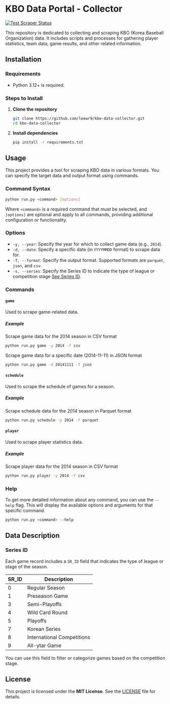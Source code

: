 # KBO Data Portal - Collector
[![Test Scraper Status](https://github.com/KBO-Data-Portal/collector/actions/workflows/test_scraper.yml/badge.svg)](https://github.com/KBO-Data-Portal/collector/actions/workflows/test_scraper.yml)

This repository is dedicated to collecting and scraping KBO (Korea Baseball Organization) data. It includes scripts and processes for gathering player statistics, team data, game results, and other related information.


## Installation
### Requirements
- Python 3.12+ is required.

### Steps to Install
1. **Clone the repository**
    ```bash
    git clone https://github.com/leewr9/kbo-data-collector.git
    cd kbo-data-collector
    ```

2. **Install dependencies**
    ```bash
    pip install -r requirements.txt
    ```


## Usage
This project provides a tool for scraping KBO data in various formats. You can specify the target data and output format using commands.

### Command Syntax
```bash
python run.py <command> [options]
```
Where `<command>` is a required command that must be selected, and `[options]` are optional and apply to all commands, providing additional configuration or functionality.

### Options
- `-y, --year`: Specify the year for which to collect game data (e.g., `2014`).
- `-d, --date`: Specify a specific date (in `YYYYMMDD` format) to scrape data for.
- `-f, --format`: Specify the output format. Supported formats are `parquet`, `json`, and `csv`.
- `-s, --series`: Specify the Series ID to indicate the type of league or competition stage [See Series ID](#series-id).

### Commands

#### `game`
Used to scrape game-related data.

##### Example
Scrape game data for the 2014 season in CSV format
```bash
python run.py game -y 2014 -f csv
```

Scrape game data for a specific date (2014-11-11) in JSON format
```bash
python run.py game -d 20141111 -f json
```

#### `schedule`
Used to scrape the schedule of games for a season.

##### Example
Scrape schedule data for the 2014 season in Parquet format
```bash
python run.py schedule -y 2014 -f parquet
```

#### `player`
Used to scrape player statistics data.

##### Example
Scrape player data for the 2014 season in CSV format
```bash
python run.py player -y 2014 -f csv
```

### Help
To get more detailed information about any command, you can use the `--help` flag. This will display the available options and arguments for that specific command.

```bash
python run.py <command> --help
```


## Data Description

### Series ID
Each game record includes a `SR_ID` field that indicates the type of league or stage of the season.

| SR_ID | Description                  |
|-------|------------------------------|
| 0     | Regular Season               |
| 1     | Preseason Game               |
| 3     | Semi-Playoffs                |
| 4     | Wild Card Round              |
| 5     | Playoffs                     |
| 7     | Korean Series                |
| 8     | International Competitions   |
| 9     | All-ytar Game                |

You can use this field to filter or categorize games based on the competition stage.


## License  
This project is licensed under the **MIT License**. See the [LICENSE](LICENSE) file for details.  
